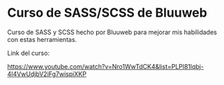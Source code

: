 # Curso de SASS/SCSS de Bluuweb


Curso de SASS y SCSS hecho por Bluuweb para mejorar mis habilidades con estas herramientas.

Link del curso:

https://www.youtube.com/watch?v=Nro1WwTdCK4&list=PLPl81lqbj-4I4VwUdjbV2iFg7wispiXKP
